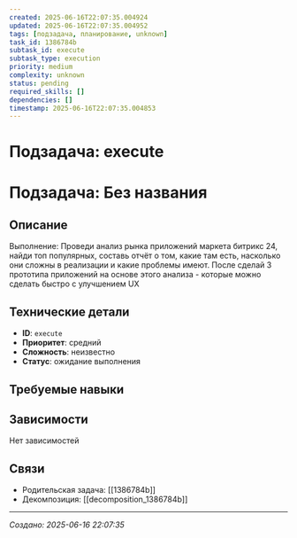 ```yaml
---
created: 2025-06-16T22:07:35.004924
updated: 2025-06-16T22:07:35.004952
tags: [подзадача, планирование, unknown]
task_id: 1386784b
subtask_id: execute
subtask_type: execution
priority: medium
complexity: unknown
status: pending
required_skills: []
dependencies: []
timestamp: 2025-06-16T22:07:35.004853
---
```


# Подзадача: execute

# Подзадача: Без названия

## Описание
Выполнение: Проведи анализ рынка приложений маркета битрикс 24, найди топ популярных, составь отчёт о том, какие там есть, насколько они сложны в реализации и какие проблемы имеют. После сделай 3 прототипа приложений на основе этого анализа - которые можно сделать быстро с улучшением UX

## Технические детали
- **ID**: `execute`
- **Приоритет**: средний
- **Сложность**: неизвестно
- **Статус**: ожидание выполнения

## Требуемые навыки


## Зависимости
Нет зависимостей

## Связи
- Родительская задача: [[1386784b]]
- Декомпозиция: [[decomposition_1386784b]]

---
*Создано: 2025-06-16 22:07:35*
